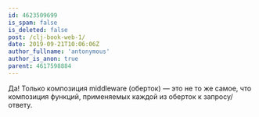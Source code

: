 ```yaml
---
id: 4623509699
is_spam: false
is_deleted: false
post: /clj-book-web-1/
date: 2019-09-21T10:06:06Z
author_fullname: 'antonymous'
author_is_anon: true
parent: 4617598884
---
```


<p>Да! Только композиция middleware (оберток) — это не то же самое, что композиция функций, применяемых каждой из оберток к запросу/ответу.</p>
